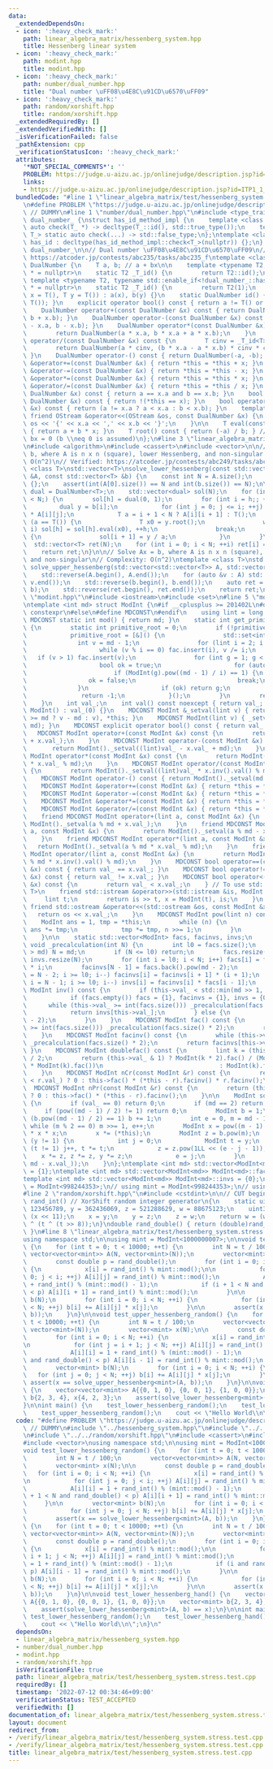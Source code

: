 ```yaml
---
data:
  _extendedDependsOn:
  - icon: ':heavy_check_mark:'
    path: linear_algebra_matrix/hessenberg_system.hpp
    title: Hessenberg linear system
  - icon: ':heavy_check_mark:'
    path: modint.hpp
    title: modint.hpp
  - icon: ':heavy_check_mark:'
    path: number/dual_number.hpp
    title: "Dual number \uFF08\u4E8C\u91CD\u6570\uFF09"
  - icon: ':heavy_check_mark:'
    path: random/xorshift.hpp
    title: random/xorshift.hpp
  _extendedRequiredBy: []
  _extendedVerifiedWith: []
  _isVerificationFailed: false
  _pathExtension: cpp
  _verificationStatusIcon: ':heavy_check_mark:'
  attributes:
    '*NOT_SPECIAL_COMMENTS*': ''
    PROBLEM: https://judge.u-aizu.ac.jp/onlinejudge/description.jsp?id=ITP1_1_A
    links:
    - https://judge.u-aizu.ac.jp/onlinejudge/description.jsp?id=ITP1_1_A
  bundledCode: "#line 1 \"linear_algebra_matrix/test/hessenberg_system.stress.test.cpp\"\
    \n#define PROBLEM \"https://judge.u-aizu.ac.jp/onlinejudge/description.jsp?id=ITP1_1_A\"\
    \ // DUMMY\n#line 1 \"number/dual_number.hpp\"\n#include <type_traits>\n\nnamespace\
    \ dual_number_ {\nstruct has_id_method_impl {\n    template <class T_> static\
    \ auto check(T_ *) -> decltype(T_::id(), std::true_type());\n    template <class\
    \ T_> static auto check(...) -> std::false_type;\n};\ntemplate <class T_> struct\
    \ has_id : decltype(has_id_method_impl::check<T_>(nullptr)) {};\n} // namespace\
    \ dual_number_\n\n// Dual number \uFF08\u4E8C\u91CD\u6570\uFF09\n// Verified:\
    \ https://atcoder.jp/contests/abc235/tasks/abc235_f\ntemplate <class T> struct\
    \ DualNumber {\n    T a, b; // a + bx\n\n    template <typename T2, typename std::enable_if<dual_number_::has_id<T2>::value>::type\
    \ * = nullptr>\n    static T2 _T_id() {\n        return T2::id();\n    }\n   \
    \ template <typename T2, typename std::enable_if<!dual_number_::has_id<T2>::value>::type\
    \ * = nullptr>\n    static T2 _T_id() {\n        return T2(1);\n    }\n\n    DualNumber(T\
    \ x = T(), T y = T()) : a(x), b(y) {}\n    static DualNumber id() { return DualNumber(_T_id<T>(),\
    \ T()); }\n    explicit operator bool() const { return a != T() or b != T(); }\n\
    \    DualNumber operator+(const DualNumber &x) const { return DualNumber(a + x.a,\
    \ b + x.b); }\n    DualNumber operator-(const DualNumber &x) const { return DualNumber(a\
    \ - x.a, b - x.b); }\n    DualNumber operator*(const DualNumber &x) const {\n\
    \        return DualNumber(a * x.a, b * x.a + a * x.b);\n    }\n    DualNumber\
    \ operator/(const DualNumber &x) const {\n        T cinv = _T_id<T>() / x.a;\n\
    \        return DualNumber(a * cinv, (b * x.a - a * x.b) * cinv * cinv);\n   \
    \ }\n    DualNumber operator-() const { return DualNumber(-a, -b); }\n    DualNumber\
    \ &operator+=(const DualNumber &x) { return *this = *this + x; }\n    DualNumber\
    \ &operator-=(const DualNumber &x) { return *this = *this - x; }\n    DualNumber\
    \ &operator*=(const DualNumber &x) { return *this = *this * x; }\n    DualNumber\
    \ &operator/=(const DualNumber &x) { return *this = *this / x; }\n    bool operator==(const\
    \ DualNumber &x) const { return a == x.a and b == x.b; }\n    bool operator!=(const\
    \ DualNumber &x) const { return !(*this == x); }\n    bool operator<(const DualNumber\
    \ &x) const { return (a != x.a ? a < x.a : b < x.b); }\n    template <class OStream>\
    \ friend OStream &operator<<(OStream &os, const DualNumber &x) {\n        return\
    \ os << '{' << x.a << ',' << x.b << '}';\n    }\n\n    T eval(const T &x) const\
    \ { return a + b * x; }\n    T root() const { return (-a) / b; } // Solve a +\
    \ bx = 0 (b \\neq 0 is assumed)\n};\n#line 3 \"linear_algebra_matrix/hessenberg_system.hpp\"\
    \n#include <algorithm>\n#include <cassert>\n#include <vector>\n\n// Solve Ax =\
    \ b, where A is n x n (square), lower Hessenberg, and non-singular.\n// Complexity:\
    \ O(n^2)\n// Verified: https://atcoder.jp/contests/abc249/tasks/abc249_h\ntemplate\
    \ <class T>\nstd::vector<T>\nsolve_lower_hessenberg(const std::vector<std::vector<T>>\
    \ &A, const std::vector<T> &b) {\n    const int N = A.size();\n    if (!N) return\
    \ {};\n    assert(int(A[0].size()) == N and int(b.size()) == N);\n\n    using\
    \ dual = DualNumber<T>;\n    std::vector<dual> sol(N);\n    for (int h = 0; h\
    \ < N;) {\n        sol[h] = dual(0, 1);\n        for (int i = h;; ++i) {\n   \
    \         dual y = b[i];\n            for (int j = 0; j <= i; ++j) y -= sol[j]\
    \ * A[i][j];\n            T a = i + 1 < N ? A[i][i + 1] : T();\n            if\
    \ (a == T()) {\n                T x0 = y.root();\n                while (h <=\
    \ i) sol[h] = sol[h].eval(x0), ++h;\n                break;\n            } else\
    \ {\n                sol[i + 1] = y / a;\n            }\n        }\n    }\n  \
    \  std::vector<T> ret(N);\n    for (int i = 0; i < N; ++i) ret[i] = sol[i].a;\n\
    \    return ret;\n}\n\n// Solve Ax = b, where A is n x n (square), upper Hessenberg,\
    \ and non-singular\n// Complexity: O(n^2)\ntemplate <class T>\nstd::vector<T>\
    \ solve_upper_hessenberg(std::vector<std::vector<T>> A, std::vector<T> b) {\n\
    \    std::reverse(A.begin(), A.end());\n    for (auto &v : A) std::reverse(v.begin(),\
    \ v.end());\n    std::reverse(b.begin(), b.end());\n    auto ret = solve_lower_hessenberg(A,\
    \ b);\n    std::reverse(ret.begin(), ret.end());\n    return ret;\n}\n#line 2\
    \ \"modint.hpp\"\n#include <iostream>\n#include <set>\n#line 5 \"modint.hpp\"\n\
    \ntemplate <int md> struct ModInt {\n#if __cplusplus >= 201402L\n#define MDCONST\
    \ constexpr\n#else\n#define MDCONST\n#endif\n    using lint = long long;\n   \
    \ MDCONST static int mod() { return md; }\n    static int get_primitive_root()\
    \ {\n        static int primitive_root = 0;\n        if (!primitive_root) {\n\
    \            primitive_root = [&]() {\n                std::set<int> fac;\n  \
    \              int v = md - 1;\n                for (lint i = 2; i * i <= v; i++)\n\
    \                    while (v % i == 0) fac.insert(i), v /= i;\n             \
    \   if (v > 1) fac.insert(v);\n                for (int g = 1; g < md; g++) {\n\
    \                    bool ok = true;\n                    for (auto i : fac)\n\
    \                        if (ModInt(g).pow((md - 1) / i) == 1) {\n           \
    \                 ok = false;\n                            break;\n          \
    \              }\n                    if (ok) return g;\n                }\n \
    \               return -1;\n            }();\n        }\n        return primitive_root;\n\
    \    }\n    int val_;\n    int val() const noexcept { return val_; }\n    MDCONST\
    \ ModInt() : val_(0) {}\n    MDCONST ModInt &_setval(lint v) { return val_ = (v\
    \ >= md ? v - md : v), *this; }\n    MDCONST ModInt(lint v) { _setval(v % md +\
    \ md); }\n    MDCONST explicit operator bool() const { return val_ != 0; }\n \
    \   MDCONST ModInt operator+(const ModInt &x) const {\n        return ModInt()._setval((lint)val_\
    \ + x.val_);\n    }\n    MDCONST ModInt operator-(const ModInt &x) const {\n \
    \       return ModInt()._setval((lint)val_ - x.val_ + md);\n    }\n    MDCONST\
    \ ModInt operator*(const ModInt &x) const {\n        return ModInt()._setval((lint)val_\
    \ * x.val_ % md);\n    }\n    MDCONST ModInt operator/(const ModInt &x) const\
    \ {\n        return ModInt()._setval((lint)val_ * x.inv().val() % md);\n    }\n\
    \    MDCONST ModInt operator-() const { return ModInt()._setval(md - val_); }\n\
    \    MDCONST ModInt &operator+=(const ModInt &x) { return *this = *this + x; }\n\
    \    MDCONST ModInt &operator-=(const ModInt &x) { return *this = *this - x; }\n\
    \    MDCONST ModInt &operator*=(const ModInt &x) { return *this = *this * x; }\n\
    \    MDCONST ModInt &operator/=(const ModInt &x) { return *this = *this / x; }\n\
    \    friend MDCONST ModInt operator+(lint a, const ModInt &x) {\n        return\
    \ ModInt()._setval(a % md + x.val_);\n    }\n    friend MDCONST ModInt operator-(lint\
    \ a, const ModInt &x) {\n        return ModInt()._setval(a % md - x.val_ + md);\n\
    \    }\n    friend MDCONST ModInt operator*(lint a, const ModInt &x) {\n     \
    \   return ModInt()._setval(a % md * x.val_ % md);\n    }\n    friend MDCONST\
    \ ModInt operator/(lint a, const ModInt &x) {\n        return ModInt()._setval(a\
    \ % md * x.inv().val() % md);\n    }\n    MDCONST bool operator==(const ModInt\
    \ &x) const { return val_ == x.val_; }\n    MDCONST bool operator!=(const ModInt\
    \ &x) const { return val_ != x.val_; }\n    MDCONST bool operator<(const ModInt\
    \ &x) const {\n        return val_ < x.val_;\n    } // To use std::map<ModInt,\
    \ T>\n    friend std::istream &operator>>(std::istream &is, ModInt &x) {\n   \
    \     lint t;\n        return is >> t, x = ModInt(t), is;\n    }\n    MDCONST\
    \ friend std::ostream &operator<<(std::ostream &os, const ModInt &x) {\n     \
    \   return os << x.val_;\n    }\n    MDCONST ModInt pow(lint n) const {\n    \
    \    ModInt ans = 1, tmp = *this;\n        while (n) {\n            if (n & 1)\
    \ ans *= tmp;\n            tmp *= tmp, n >>= 1;\n        }\n        return ans;\n\
    \    }\n\n    static std::vector<ModInt> facs, facinvs, invs;\n    MDCONST static\
    \ void _precalculation(int N) {\n        int l0 = facs.size();\n        if (N\
    \ > md) N = md;\n        if (N <= l0) return;\n        facs.resize(N), facinvs.resize(N),\
    \ invs.resize(N);\n        for (int i = l0; i < N; i++) facs[i] = facs[i - 1]\
    \ * i;\n        facinvs[N - 1] = facs.back().pow(md - 2);\n        for (int i\
    \ = N - 2; i >= l0; i--) facinvs[i] = facinvs[i + 1] * (i + 1);\n        for (int\
    \ i = N - 1; i >= l0; i--) invs[i] = facinvs[i] * facs[i - 1];\n    }\n    MDCONST\
    \ ModInt inv() const {\n        if (this->val_ < std::min(md >> 1, 1 << 21)) {\n\
    \            if (facs.empty()) facs = {1}, facinvs = {1}, invs = {0};\n      \
    \      while (this->val_ >= int(facs.size())) _precalculation(facs.size() * 2);\n\
    \            return invs[this->val_];\n        } else {\n            return this->pow(md\
    \ - 2);\n        }\n    }\n    MDCONST ModInt fac() const {\n        while (this->val_\
    \ >= int(facs.size())) _precalculation(facs.size() * 2);\n        return facs[this->val_];\n\
    \    }\n    MDCONST ModInt facinv() const {\n        while (this->val_ >= int(facs.size()))\
    \ _precalculation(facs.size() * 2);\n        return facinvs[this->val_];\n   \
    \ }\n    MDCONST ModInt doublefac() const {\n        lint k = (this->val_ + 1)\
    \ / 2;\n        return (this->val_ & 1) ? ModInt(k * 2).fac() / (ModInt(2).pow(k)\
    \ * ModInt(k).fac())\n                                : ModInt(k).fac() * ModInt(2).pow(k);\n\
    \    }\n    MDCONST ModInt nCr(const ModInt &r) const {\n        return (this->val_\
    \ < r.val_) ? 0 : this->fac() * (*this - r).facinv() * r.facinv();\n    }\n  \
    \  MDCONST ModInt nPr(const ModInt &r) const {\n        return (this->val_ < r.val_)\
    \ ? 0 : this->fac() * (*this - r).facinv();\n    }\n\n    ModInt sqrt() const\
    \ {\n        if (val_ == 0) return 0;\n        if (md == 2) return val_;\n   \
    \     if (pow((md - 1) / 2) != 1) return 0;\n        ModInt b = 1;\n        while\
    \ (b.pow((md - 1) / 2) == 1) b += 1;\n        int e = 0, m = md - 1;\n       \
    \ while (m % 2 == 0) m >>= 1, e++;\n        ModInt x = pow((m - 1) / 2), y = (*this)\
    \ * x * x;\n        x *= (*this);\n        ModInt z = b.pow(m);\n        while\
    \ (y != 1) {\n            int j = 0;\n            ModInt t = y;\n            while\
    \ (t != 1) j++, t *= t;\n            z = z.pow(1LL << (e - j - 1));\n        \
    \    x *= z, z *= z, y *= z;\n            e = j;\n        }\n        return ModInt(std::min(x.val_,\
    \ md - x.val_));\n    }\n};\ntemplate <int md> std::vector<ModInt<md>> ModInt<md>::facs\
    \ = {1};\ntemplate <int md> std::vector<ModInt<md>> ModInt<md>::facinvs = {1};\n\
    template <int md> std::vector<ModInt<md>> ModInt<md>::invs = {0};\n\nusing ModInt998244353\
    \ = ModInt<998244353>;\n// using mint = ModInt<998244353>;\n// using mint = ModInt<1000000007>;\n\
    #line 2 \"random/xorshift.hpp\"\n#include <cstdint>\n\n// CUT begin\nuint32_t\
    \ rand_int() // XorShift random integer generator\n{\n    static uint32_t x =\
    \ 123456789, y = 362436069, z = 521288629, w = 88675123;\n    uint32_t t = x ^\
    \ (x << 11);\n    x = y;\n    y = z;\n    z = w;\n    return w = (w ^ (w >> 19))\
    \ ^ (t ^ (t >> 8));\n}\ndouble rand_double() { return (double)rand_int() / UINT32_MAX;\
    \ }\n#line 8 \"linear_algebra_matrix/test/hessenberg_system.stress.test.cpp\"\n\
    using namespace std;\n\nusing mint = ModInt<1000000007>;\n\nvoid test_lower_hessenberg_random()\
    \ {\n    for (int t = 0; t < 10000; ++t) {\n        int N = t / 100;\n       \
    \ vector<vector<mint>> A(N, vector<mint>(N));\n        vector<mint> x(N);\n\n\
    \        const double p = rand_double();\n        for (int i = 0; i < N; ++i)\
    \ {\n            x[i] = rand_int() % mint::mod();\n\n            for (int j =\
    \ 0; j < i; ++j) A[i][j] = rand_int() % mint::mod();\n            A[i][i] = 1\
    \ + rand_int() % (mint::mod() - 1);\n            if (i + 1 < N and rand_double()\
    \ < p) A[i][i + 1] = rand_int() % mint::mod();\n        }\n\n        vector<mint>\
    \ b(N);\n        for (int i = 0; i < N; ++i) {\n            for (int j = 0; j\
    \ < N; ++j) b[i] += A[i][j] * x[j];\n        }\n\n        assert(x == solve_lower_hessenberg<mint>(A,\
    \ b));\n    }\n}\n\nvoid test_upper_hessenberg_random() {\n    for (int t = 0;\
    \ t < 10000; ++t) {\n        int N = t / 100;\n        vector<vector<mint>> A(N,\
    \ vector<mint>(N));\n        vector<mint> x(N);\n\n        const double p = rand_double();\n\
    \        for (int i = 0; i < N; ++i) {\n            x[i] = rand_int() % mint::mod();\n\
    \n            for (int j = i + 1; j < N; ++j) A[i][j] = rand_int() % mint::mod();\n\
    \            A[i][i] = 1 + rand_int() % (mint::mod() - 1);\n            if (i\
    \ and rand_double() < p) A[i][i - 1] = rand_int() % mint::mod();\n        }\n\n\
    \        vector<mint> b(N);\n        for (int i = 0; i < N; ++i) {\n         \
    \   for (int j = 0; j < N; ++j) b[i] += A[i][j] * x[j];\n        }\n\n       \
    \ assert(x == solve_upper_hessenberg<mint>(A, b));\n    }\n}\n\nvoid test_lower_hessenberg_hand()\
    \ {\n    vector<vector<mint>> A{{0, 1, 0}, {0, 0, 1}, {1, 0, 0}};\n    vector<mint>\
    \ b{2, 3, 4}, x{4, 2, 3};\n    assert(solve_lower_hessenberg<mint>(A, b) == x);\n\
    }\n\nint main() {\n    test_lower_hessenberg_random();\n    test_lower_hessenberg_hand();\n\
    \    test_upper_hessenberg_random();\n    cout << \"Hello World\\n\";\n}\n"
  code: "#define PROBLEM \"https://judge.u-aizu.ac.jp/onlinejudge/description.jsp?id=ITP1_1_A\"\
    \ // DUMMY\n#include \"../hessenberg_system.hpp\"\n#include \"../../modint.hpp\"\
    \n#include \"../../random/xorshift.hpp\"\n#include <cassert>\n#include <iostream>\n\
    #include <vector>\nusing namespace std;\n\nusing mint = ModInt<1000000007>;\n\n\
    void test_lower_hessenberg_random() {\n    for (int t = 0; t < 10000; ++t) {\n\
    \        int N = t / 100;\n        vector<vector<mint>> A(N, vector<mint>(N));\n\
    \        vector<mint> x(N);\n\n        const double p = rand_double();\n     \
    \   for (int i = 0; i < N; ++i) {\n            x[i] = rand_int() % mint::mod();\n\
    \n            for (int j = 0; j < i; ++j) A[i][j] = rand_int() % mint::mod();\n\
    \            A[i][i] = 1 + rand_int() % (mint::mod() - 1);\n            if (i\
    \ + 1 < N and rand_double() < p) A[i][i + 1] = rand_int() % mint::mod();\n   \
    \     }\n\n        vector<mint> b(N);\n        for (int i = 0; i < N; ++i) {\n\
    \            for (int j = 0; j < N; ++j) b[i] += A[i][j] * x[j];\n        }\n\n\
    \        assert(x == solve_lower_hessenberg<mint>(A, b));\n    }\n}\n\nvoid test_upper_hessenberg_random()\
    \ {\n    for (int t = 0; t < 10000; ++t) {\n        int N = t / 100;\n       \
    \ vector<vector<mint>> A(N, vector<mint>(N));\n        vector<mint> x(N);\n\n\
    \        const double p = rand_double();\n        for (int i = 0; i < N; ++i)\
    \ {\n            x[i] = rand_int() % mint::mod();\n\n            for (int j =\
    \ i + 1; j < N; ++j) A[i][j] = rand_int() % mint::mod();\n            A[i][i]\
    \ = 1 + rand_int() % (mint::mod() - 1);\n            if (i and rand_double() <\
    \ p) A[i][i - 1] = rand_int() % mint::mod();\n        }\n\n        vector<mint>\
    \ b(N);\n        for (int i = 0; i < N; ++i) {\n            for (int j = 0; j\
    \ < N; ++j) b[i] += A[i][j] * x[j];\n        }\n\n        assert(x == solve_upper_hessenberg<mint>(A,\
    \ b));\n    }\n}\n\nvoid test_lower_hessenberg_hand() {\n    vector<vector<mint>>\
    \ A{{0, 1, 0}, {0, 0, 1}, {1, 0, 0}};\n    vector<mint> b{2, 3, 4}, x{4, 2, 3};\n\
    \    assert(solve_lower_hessenberg<mint>(A, b) == x);\n}\n\nint main() {\n   \
    \ test_lower_hessenberg_random();\n    test_lower_hessenberg_hand();\n    test_upper_hessenberg_random();\n\
    \    cout << \"Hello World\\n\";\n}\n"
  dependsOn:
  - linear_algebra_matrix/hessenberg_system.hpp
  - number/dual_number.hpp
  - modint.hpp
  - random/xorshift.hpp
  isVerificationFile: true
  path: linear_algebra_matrix/test/hessenberg_system.stress.test.cpp
  requiredBy: []
  timestamp: '2022-07-12 00:34:46+09:00'
  verificationStatus: TEST_ACCEPTED
  verifiedWith: []
documentation_of: linear_algebra_matrix/test/hessenberg_system.stress.test.cpp
layout: document
redirect_from:
- /verify/linear_algebra_matrix/test/hessenberg_system.stress.test.cpp
- /verify/linear_algebra_matrix/test/hessenberg_system.stress.test.cpp.html
title: linear_algebra_matrix/test/hessenberg_system.stress.test.cpp
---
```

